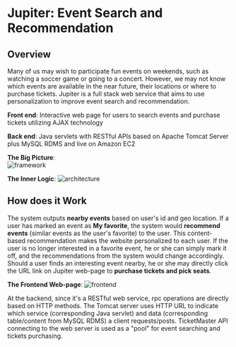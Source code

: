 # Jupiter: Event Search and Recommendation
## Overview

Many of us may wish to participate fun events on weekends, such as watching a soccer game or going to a concert. However, we may not know which events are available in the near future, their locations or where to purchase tickets.
Jupiter is a full stack web service that aims to use personalization to improve event search and recommendation.

**Front end**: Interactive web page for users to search events and purchase tickets utilizing AJAX technology

**Back end**: Java servlets with RESTful APIs based on Apache Tomcat Server plus MySQL RDMS and live on Amazon EC2

**The Big Picture**:  
![framework](https://user-images.githubusercontent.com/31113955/40943470-166d7324-6806-11e8-84dd-4e16f31614f0.png)

**The Inner Logic**:
![architecture](https://user-images.githubusercontent.com/31113955/40943643-c04315c0-6806-11e8-80bc-ba6bc700f0cc.png)

## How does it Work
The system outputs **nearby events** based on user's id and geo location. If a user has marked an event as **My favorite**, the system would **recommend events** (similar events as the user's favorite) to the user. This content-based recommendation makes the website personalized to each user. If the user is no longer interested in a favorite event, he or she can simply mark it off, and the recommendations from the system would change accordingly.
Should a user finds an interesting event nearby, he or she may directly click the URL link on Jupiter web-page to **purchase tickets and pick seats**.

**The Frontend Web-page**:
![frontend](https://user-images.githubusercontent.com/31113955/40945762-2760dc30-680f-11e8-836a-91ff9354ad07.png)

At the backend, since it's a RESTful web service, rpc operations are directly based on HTTP methods. The Tomcat server uses HTTP URL to indicate which service (corresponding Java servlet) and data (corresponding table/content from MySQL RDMS) a client requests/posts. TicketMaster API connecting to the web server is used as a "pool" for event searching and tickets purchasing.
